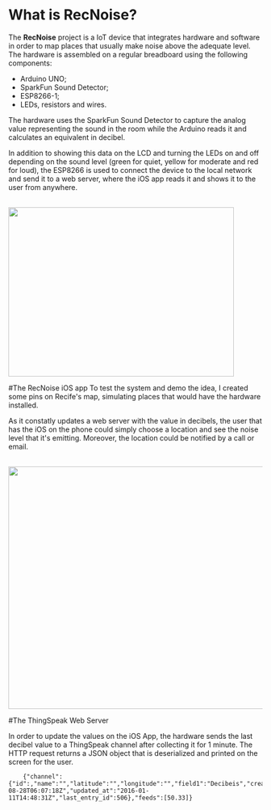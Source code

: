 # What is RecNoise?
The **RecNoise** project is a IoT device that integrates hardware and software in order to map places that 
usually make noise above the adequate level. The hardware is assembled on a regular breadboard using the following components:

* Arduino UNO;
* SparkFun Sound Detector;
* ESP8266-1;
* LEDs, resistors and wires.

The hardware uses the SparkFun Sound Detector to capture the analog value representing the sound in the room while the Arduino reads it and calculates an equivalent in decibel. 

In addition to showing this data on the LCD and turning the LEDs on and off depending on the sound level (green for quiet, yellow for moderate and red for loud), the ESP8266 is used to connect the device to the local network and send it to a web server, where the iOS app reads it and shows it to the user from anywhere.

<br/>
<img src="./static/img/alto.JPG" width="447" height="335" class="img-responsive center-block" />
<br/>

#The RecNoise iOS app
To test the system and demo the idea, I created some pins on Recife's map, simulating places that would have the hardware installed. 

As it constatly updates a web server with the value in decibels, the user that has the iOS on the phone could simply choose a location and see the noise level that it's emitting. Moreover, the location could be notified by a call or email.

<p><br/>
<img src="http://toribeiro.com/static/img/print.png" width="875" height="480" class="img-responsive center-block" />
<br/>

#The ThingSpeak Web Server

In order to update the values on the iOS App, the hardware sends the last decibel value to a ThingSpeak channel after collecting it for 1 minute. The HTTP request returns a JSON object that is deserialized and printed on the screen for the user.

```
	{"channel":{"id":,"name":"","latitude":"","longitude":"","field1":"Decibeis","created_at":"2015-08-28T06:07:18Z","updated_at":"2016-01-11T14:48:31Z","last_entry_id":506},"feeds":[50.33]}
```
